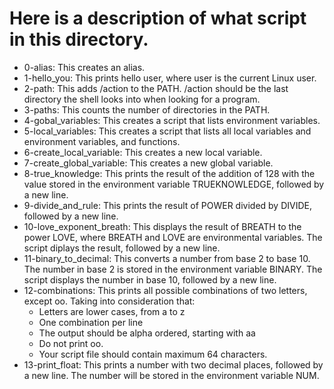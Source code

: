 # Here is a description of what script in this directory.

- 0-alias: This creates an alias.
- 1-hello_you: This prints hello user, where user is the current Linux user.
- 2-path: This adds /action to the PATH. /action should be the last directory the shell looks into when looking for a program.
- 3-paths: This counts the number of directories in the PATH.
- 4-gobal_variables: This creates a script that lists environment variables.
- 5-local_variables: This creates a script that lists all local variables and environment variables, and functions.
- 6-create_local_variable: This creates a new local variable.
- 7-create_global_variable: This creates a new global variable.
- 8-true_knowledge: This prints the result of the addition of 128 with the value stored in the environment variable TRUEKNOWLEDGE, followed by a new line.
- 9-divide_and_rule: This prints the result of POWER divided by DIVIDE, followed by a new line.
- 10-love_exponent_breath: This displays the result of BREATH to the power LOVE, where BREATH and LOVE are environmental variables. The script diplays the result, followed by a new line.
- 11-binary_to_decimal: This converts a number from base 2 to base 10. The number in base 2 is stored in the environment variable BINARY. The script displays the number in base 10, followed by a new line.
- 12-combinations: This prints all possible combinations of two letters, except oo. Taking into consideration that:
	- Letters are lower cases, from a to z
	- One combination per line
	- The output should be alpha ordered, starting with aa
	- Do not print oo.
	- Your script file should contain maximum 64 characters.
- 13-print_float: This prints a number with two decimal places, followed by a new line. The number will be stored in the environment variable NUM.
